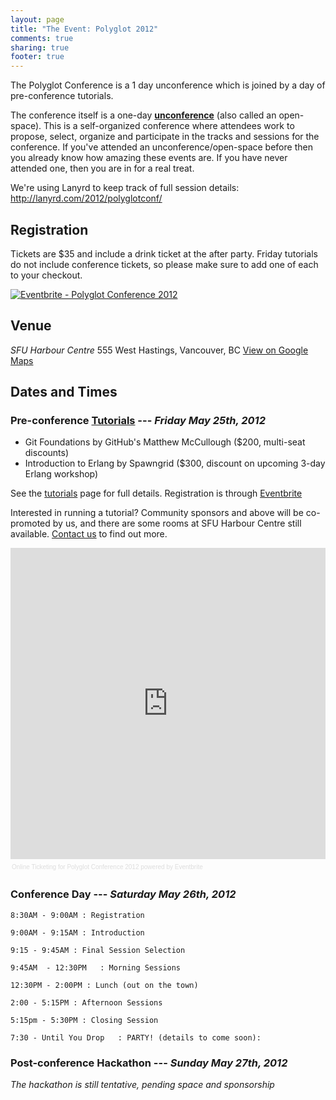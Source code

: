 ```yaml
---
layout: page
title: "The Event: Polyglot 2012"
comments: true
sharing: true
footer: true
---
```


The Polyglot Conference is a 1 day unconference which is joined by a day of
pre-conference tutorials.

The conference itself is a one-day [__unconference__][unconference] (also called
an open-space). This is a self-organized conference where attendees work to
propose, select, organize and participate in the tracks and sessions for the
conference.  If you've attended an unconference/open-space before then you
already know how amazing these events are. If you have never attended one, then
you are in for a real treat.

We're using Lanyrd to keep track of full session details: http://lanyrd.com/2012/polyglotconf/

## Registration

Tickets are $35 and include a drink ticket at the after party. Friday tutorials do not include conference tickets, so please make sure to add one of each to your checkout.

<a href="http://www.eventbrite.com/event/3026740061?ref=ebtnebregn" target="_blank"><img src="http://www.eventbrite.com/custombutton?eid=3026740061" alt="Eventbrite - Polyglot Conference 2012" /></a>

## Venue

*SFU Harbour Centre*
555 West Hastings, Vancouver, BC
[View on Google Maps](http://maps.google.com/maps?q=49.2845122175,-123.112257549+(SFU%20Harbour%20Centre))

## Dates and Times

### Pre-conference [Tutorials](/tutorials) --- _Friday May 25th, 2012_

* Git Foundations by GitHub's Matthew McCullough ($200, multi-seat discounts)
* Introduction to Erlang by Spawngrid ($300, discount on upcoming 3-day Erlang workshop)

See the [tutorials](/tutorials) page for full details. Registration is through [Eventbrite](https://polyglotconf2012.eventbrite.com/)

Interested in running a tutorial? Community sponsors and above will be co-promoted by us, and there are some rooms at SFU Harbour Centre still available. [Contact us](https://www.eventbrite.com/contact-organizer?eid=3026740061) to find out more.

<div class="media" style="height: auto; width:100%; text-align:left;" ><iframe  src="http://www.eventbrite.com/tickets-external?eid=3026740061&ref=etckt" frameborder="0" height="498" width="100%" vspace="0" hspace="0" marginheight="5" marginwidth="5" scrolling="auto" allowtransparency="true"></iframe><div style="font-family:Helvetica, Arial; font-size:10px; padding:5px 0 5px; margin:2px; width:100%; text-align:left;" ><a style="color:#ddd; text-decoration:none;" target="_blank" href="http://www.eventbrite.com/r/etckt" >Online Ticketing</a><span style="color:#ddd;" > for </span><a style="color:#ddd; text-decoration:none;" target="_blank" href="http://polyglotconf2012.eventbrite.com?ref=etckt" >Polyglot Conference 2012</a><span style="color:#ddd;" > powered by </span><a style="color:#ddd; text-decoration:none;" target="_blank" href="http://www.eventbrite.com?ref=etckt" >Eventbrite</a></div></div>

### Conference Day --- _Saturday May 26th, 2012_

    8:30AM - 9:00AM : Registration

    9:00AM - 9:15AM : Introduction

    9:15 - 9:45AM : Final Session Selection

    9:45AM  - 12:30PM   : Morning Sessions

    12:30PM - 2:00PM : Lunch (out on the town)

    2:00 - 5:15PM : Afternoon Sessions
    
    5:15pm - 5:30PM : Closing Session

    7:30 - Until You Drop   : PARTY! (details to come soon): 

### Post-conference Hackathon --- _Sunday May 27th, 2012_

_The hackathon is still tentative, pending space and sponsorship_

[unconference]: http://en.wikipedia.org/wiki/Unconference

